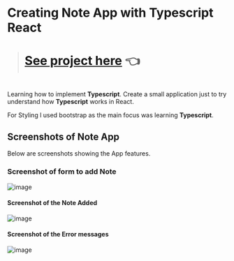 # Creating Note App with Typescript React 
##
> # [See project here](https://mata0050.github.io/notesapp/) :point_left:
#
Learning how to implement **Typescript**. Create a small application just to try understand how **Typescript** works in React. 

For Styling l used bootstrap as the main focus was learning **Typescript**.

## Screenshots of Note App
Below are screenshots showing the App features.
### Screenshot of form to add Note
![image](https://res.cloudinary.com/db4oy473k/image/upload/v1637117000/Note%20App%20-%20Typescript/Screen_Shot_2021-11-16_at_9.40.44_PM_q8o3jr.png)

#### Screenshot of the Note Added
![image](https://res.cloudinary.com/db4oy473k/image/upload/v1637117134/Note%20App%20-%20Typescript/Screen_Shot_2021-11-16_at_9.41.06_PM_ycs4ah.png)

#### Screenshot of the Error messages
![image](https://res.cloudinary.com/db4oy473k/image/upload/v1637117369/Note%20App%20-%20Typescript/Screen_Shot_2021-11-16_at_9.41.19_PM_peryen.png)




